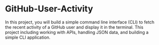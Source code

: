 # GitHub-User-Activity
In this project, you will build a simple command line interface (CLI) to fetch the recent activity of a GitHub user and display it in the terminal. This project including working with APIs, handling JSON data, and building a simple CLI application.
